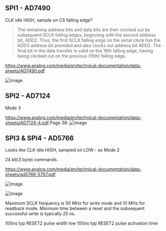 ## SPI1 - AD7490

CLK idle HIGH, sample on CS falling edge?

>The remaining
>address bits and data bits are then clocked out by subsequent
>SCLK falling edges, beginning with the second address bit,
>ADD2. Thus, the first SCLK falling edge on the serial clock has
>the ADD3 address bit provided and also clocks out address bit
>ADD2. The final bit in the data transfer is valid on the 16th
>falling edge, having being clocked out on the previous (15th)
>falling edge. 

https://www.analog.com/media/en/technical-documentation/data-sheets/AD7490.pdf

![image](https://user-images.githubusercontent.com/5520281/128620922-b7b4e311-b467-48be-b99b-3b708226ea6d.png)


## SPI2 - AD7124

Mode 3

https://www.analog.com/media/en/technical-documentation/data-sheets/AD7124-4.pdf
Page 38:
![image](https://user-images.githubusercontent.com/5520281/128595692-47a557a0-cf09-4c8f-a3a2-18ac19ede19b.png)

## SPI3 & SPI4 - AD5766

Looks like CLK idle HIGH, sampled on LOW - so Mode 2

24 bit(3 byte) commands. 

https://www.analog.com/media/en/technical-documentation/data-sheets/ad5766-5767.pdf

![image](https://user-images.githubusercontent.com/5520281/128617623-0770ec1c-e9e3-4c07-9d78-ab3628852f33.png)

![image](https://user-images.githubusercontent.com/5520281/128617543-efe30121-c968-4553-89db-e8ff2c0b3cd7.png)


Maximum SCLK frequency is 50 MHz for write mode and 10 MHz for readback mode.
Minimum time between a reset and the subsequent successful write is typically 25 ns.

100ns typ RESET2 pulse width low
100ns typ RESET2 pulse activation time
